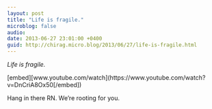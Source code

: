 ```yaml
---
layout: post
title: "Life is fragile."
microblog: false
audio: 
date: 2013-06-27 23:01:00 +0400
guid: http://chirag.micro.blog/2013/06/27/life-is-fragile.html
---
```

<p><em>Life is fragile.</em></p>
[embed][www.youtube.com/watch](https://www.youtube.com/watch?v=DnCriA8Ox50[/embed])
<p>Hang in there RN. We’re rooting for you.</p>
